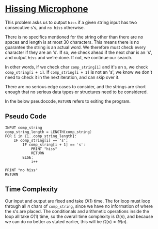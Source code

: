# [Hissing Microphone](https://open.kattis.com/problems/hissingmicrophone)

This problem asks us to output `hiss` if a given string input has two consecutive s's, and `no hiss` otherwise.

There is no specifics mentioned for the string other than there are no spaces and length is at most $30$ characters. This means there is no guarantee the string is an actual word. We therefore must check every character if they are an 's'. If so, we check ahead if the next char is an 's', and output `hiss` and we're done. If not, we continue our search.

In other words, if we check char `comp_string[i]` and it's an s, we check `comp_string[i + 1]`. If `comp_string[i + 1]` is not an 's', we know we don't need to check it in the next iteration, and can skip over it.

There are no serious edge cases to consider, and the strings are short enough that no serious data types or structures need to be considered.

In the below pseudocode, `RETURN` refers to exiting the program.

## Pseudo Code
```
INPUT comp_string
comp_string_length = LENGTH(comp_string)
FOR i in {1..comp_string_length}:
    IF comp_string[i] == 's':
        IF comp_string[i + 1] == 's':
            PRINT "hiss"
            RETURN
        ELSE:
            i++
    
PRINT "no hiss"
RETURN
```

## Time Complexity
Our input and output are fixed and take $O(1)$ time. The for loop must loop through all $n$ chars of `comp_string`, since we have no information of where the s's are placed. The conditionals and arithmetic operations inside the loop all take $O(1)$ time, so the overall time complexity is $O(n)$, and because we can do no better as stated earlier, this will be $\Omega(n) = \Theta(n)$.